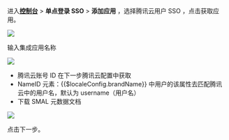 <IntegrationDetailCard :title="`在 ${$localeConfig.brandName} 中创建应用`">

进入[**控制台**](https://console.authing.cn) > **单点登录 SSO** > **添加应用** ，选择腾讯云用户 SSO ，点击获取应用。

![](~@imagesZhCn/integration/tencent-cloud-user/1-1.png)

输入集成应用名称

![](~@imagesZhCn/integration/tencent-cloud-user/1-2.png)

- 腾讯云账号 ID 在下一步腾讯云配置中获取
- NameID 元素：{{$localeConfig.brandName}} 中用户的该属性去匹配腾讯云中的用户名，默认为 username（用户名）
- 下载 SMAL 元数据文档

![](~@imagesZhCn/integration/tencent-cloud-user/1-3.png)

点击下一步。

</IntegrationDetailCard>
